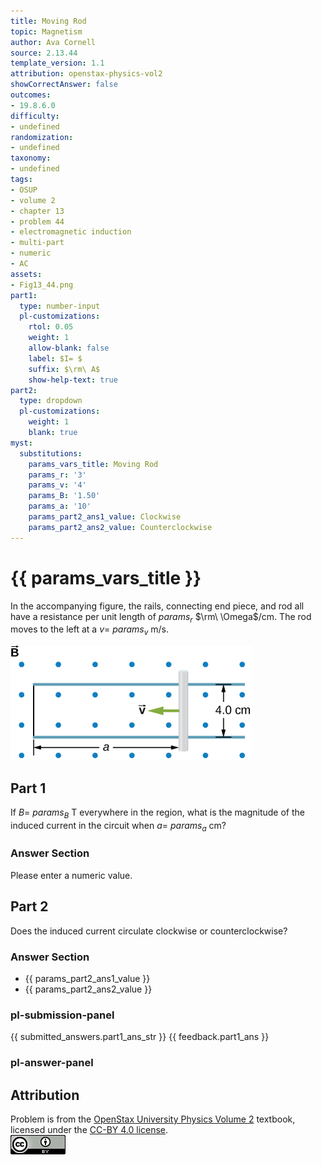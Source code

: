 ```yaml
---
title: Moving Rod
topic: Magnetism
author: Ava Cornell
source: 2.13.44
template_version: 1.1
attribution: openstax-physics-vol2
showCorrectAnswer: false
outcomes:
- 19.8.6.0
difficulty:
- undefined
randomization:
- undefined
taxonomy:
- undefined
tags:
- OSUP
- volume 2
- chapter 13
- problem 44
- electromagnetic induction
- multi-part
- numeric
- AC
assets:
- Fig13_44.png
part1:
  type: number-input
  pl-customizations:
    rtol: 0.05
    weight: 1
    allow-blank: false
    label: $I= $
    suffix: $\rm\ A$
    show-help-text: true
part2:
  type: dropdown
  pl-customizations:
    weight: 1
    blank: true
myst:
  substitutions:
    params_vars_title: Moving Rod
    params_r: '3'
    params_v: '4'
    params_B: '1.50'
    params_a: '10'
    params_part2_ans1_value: Clockwise
    params_part2_ans2_value: Counterclockwise
---
```

# {{ params_vars_title }}
In the accompanying figure, the rails, connecting end piece, and rod all have a resistance per unit length of ${{params_r }}$ $\rm\ \Omega$$/$$\textrm{cm}$. The rod moves to the left at a $v=$ ${{params_v }} \textrm{ m/s}$.

<img src="Fig13_44.png">

## Part 1

If $B=$ ${{params_B }} \textrm{ T}$ everywhere in the region, what is the magnitude of the induced current in the circuit when $a=$ ${{params_a }} \textrm{ cm}$?

### Answer Section

Please enter a numeric value.

## Part 2

Does the induced current circulate clockwise or counterclockwise?

### Answer Section

- {{ params_part2_ans1_value }}
- {{ params_part2_ans2_value }}

### pl-submission-panel

{{ submitted_answers.part1_ans_str }}
{{ feedback.part1_ans }}

### pl-answer-panel

## Attribution

Problem is from the [OpenStax University Physics Volume 2](https://openstax.org/details/books/university-physics-volume-2) textbook, licensed under the [CC-BY 4.0 license](https://creativecommons.org/licenses/by/4.0/).<br>![Image representing the Creative Commons 4.0 BY license.](https://raw.githubusercontent.com/firasm/bits/master/by.png)
